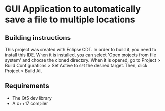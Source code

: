 # GUI Application to automatically save a file to multiple locations

## Building instructions
This project was created with Eclipse CDT. In order to build it, you need to install this IDE. When it is installed, you can select 'Open projects from file system' and choose the cloned directory. When it is opened, go to Project > Build Configurations > Set Active to set the desired target. Then, click Project > Build All.

## Requirements
- The Qt5 dev library
- A c++17 compiler